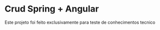 
# Crud Spring + Angular

Este projeto foi feito exclusivamente para teste de conhecimentos tecnico
